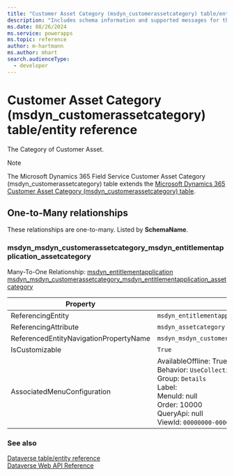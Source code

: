 ```yaml
---
title: "Customer Asset Category (msdyn_customerassetcategory) table/entity reference (Microsoft Dynamics 365 Field Service)"
description: "Includes schema information and supported messages for the Customer Asset Category (msdyn_customerassetcategory) table/entity with Microsoft Dynamics 365 Field Service."
ms.date: 08/26/2024
ms.service: powerapps
ms.topic: reference
author: m-hartmann
ms.author: mhart
search.audienceType: 
  - developer
---
```


# Customer Asset Category (msdyn_customerassetcategory) table/entity reference

The Category of Customer Asset.

> [!NOTE]
> The Microsoft Dynamics 365 Field Service Customer Asset Category (msdyn_customerassetcategory) table extends the [Microsoft Dynamics 365 Customer Asset Category (msdyn_customerassetcategory) table](/dynamics365/developer/entities/msdyn_customerassetcategory).




## One-to-Many relationships

These relationships are one-to-many. Listed by **SchemaName**.

### <a name="BKMK_msdyn_msdyn_customerassetcategory_msdyn_entitlementapplication_assetcategory"></a> msdyn_msdyn_customerassetcategory_msdyn_entitlementapplication_assetcategory

Many-To-One Relationship: [msdyn_entitlementapplication msdyn_msdyn_customerassetcategory_msdyn_entitlementapplication_assetcategory](msdyn_entitlementapplication.md#BKMK_msdyn_msdyn_customerassetcategory_msdyn_entitlementapplication_assetcategory)

|Property|Value|
|---|---|
|ReferencingEntity|`msdyn_entitlementapplication`|
|ReferencingAttribute|`msdyn_assetcategory`|
|ReferencedEntityNavigationPropertyName|`msdyn_msdyn_customerassetcategory_msdyn_entitlementapplication_assetcategory`|
|IsCustomizable|`True`|
|AssociatedMenuConfiguration|AvailableOffline: True<br />Behavior: `UseCollectionName`<br />Group: `Details`<br />Label: <br />MenuId: null<br />Order: 10000<br />QueryApi: null<br />ViewId: `00000000-0000-0000-0000-000000000000`|



### See also

[Dataverse table/entity reference](../about-entity-reference.md)  
[Dataverse Web API Reference](/power-apps/developer/data-platform/webapi/reference/about)   

